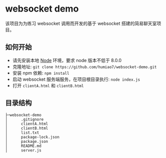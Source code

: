 # websocket demo

该项目为为练习 websocket 调用而开发的基于 websocket 搭建的简易聊天室项目。

## 如何开始

* 请先安装本地 [Node](https://nodejs.org/en/) 环境，要求 node 版本不低于 8.0.0
* 克隆地址: `git clone https://github.com/humiao7/websocket-demo.git`
* 安装 npm 依赖: `npm install`
* 启动 websocket 服务端服务，在项目根目录执行: `node index.js`
* 打开 `clientA.html` 和 `clientB.html`

## 目录结构

```
├─websocket-demo
│      .gitignore
│      clientA.html
│      clientB.html
│      list.txt
│      package-lock.json
│      package.json
│      README.md
│      server.js
```

